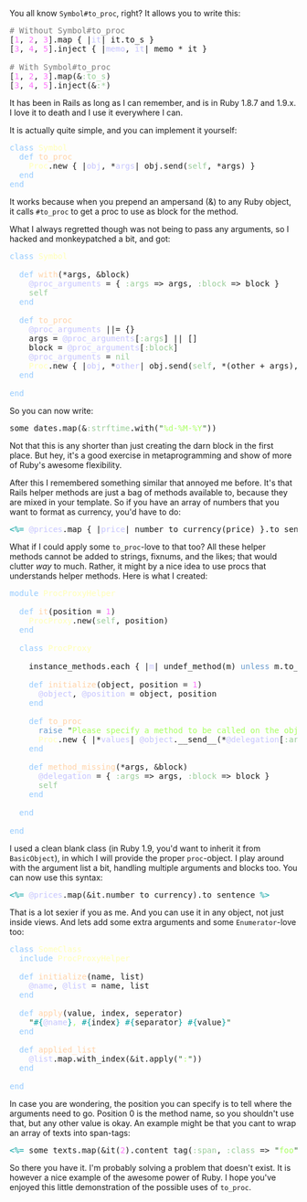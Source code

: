 You all know `Symbol#to_proc`, right? It allows you to write this:

<pre class="ir_black"><font color="#7c7c7c"># Without Symbol#to_proc</font>
[<font color="#ff73fd">1</font>, <font color="#ff73fd">2</font>, <font color="#ff73fd">3</font>].map { |<font color="#c6c5fe">it</font>|&nbsp;it.to_s }
[<font color="#ff73fd">3</font>, <font color="#ff73fd">4</font>, <font color="#ff73fd">5</font>].inject { |<font color="#c6c5fe">memo</font>, <font color="#c6c5fe">it</font>|&nbsp;memo * it }

<font color="#7c7c7c"># With Symbol#to_proc</font>
[<font color="#ff73fd">1</font>, <font color="#ff73fd">2</font>, <font color="#ff73fd">3</font>].map(&amp;<font color="#99cc99">:to_s</font>)
[<font color="#ff73fd">3</font>, <font color="#ff73fd">4</font>, <font color="#ff73fd">5</font>].inject(&amp;<font color="#99cc99">:*</font>)</pre>

It has been in Rails as long as I can remember, and is in Ruby 1.8.7 and 1.9.x. I love it to death and I use it everywhere I can.

It is actually quite simple, and you can implement it yourself:

<pre class="ir_black"><font color="#96cbfe">class</font>&nbsp;<font color="#ffffb6">Symbol</font>
&nbsp;&nbsp;<font color="#96cbfe">def</font>&nbsp;<font color="#ffd2a7">to_proc</font>
&nbsp;&nbsp;&nbsp;&nbsp;<font color="#ffffb6">Proc</font>.new { |<font color="#c6c5fe">obj</font>, *<font color="#c6c5fe">args</font>|&nbsp;obj.send(<font color="#99cc99">self</font>, *args) }
&nbsp;&nbsp;<font color="#96cbfe">end</font>
<font color="#96cbfe">end</font></pre>

It works because when you prepend an ampersand (&amp;) to any Ruby object, it calls `#to_proc` to get a proc to use as block for the method.

What I always regretted though was not being to pass any arguments, so I hacked and monkeypatched a bit, and got:

<pre class="ir_black"><font color="#96cbfe">class</font>&nbsp;<font color="#ffffb6">Symbol</font>

&nbsp;&nbsp;<font color="#96cbfe">def</font>&nbsp;<font color="#ffd2a7">with</font>(*args, &amp;block)
&nbsp;&nbsp;&nbsp;&nbsp;<font color="#c6c5fe">@proc_arguments</font>&nbsp;= { <font color="#99cc99">:args</font>&nbsp;=&gt; args, <font color="#99cc99">:block</font>&nbsp;=&gt; block }
&nbsp;&nbsp;&nbsp;&nbsp;<font color="#99cc99">self</font>
&nbsp;&nbsp;<font color="#96cbfe">end</font>

&nbsp;&nbsp;<font color="#96cbfe">def</font>&nbsp;<font color="#ffd2a7">to_proc</font>
&nbsp;&nbsp;&nbsp;&nbsp;<font color="#c6c5fe">@proc_arguments</font>&nbsp;||= {}
&nbsp;&nbsp;&nbsp;&nbsp;args = <font color="#c6c5fe">@proc_arguments</font>[<font color="#99cc99">:args</font>] || []
&nbsp;&nbsp;&nbsp;&nbsp;block = <font color="#c6c5fe">@proc_arguments</font>[<font color="#99cc99">:block</font>]
&nbsp;&nbsp;&nbsp;&nbsp;<font color="#c6c5fe">@proc_arguments</font>&nbsp;= <font color="#99cc99">nil</font>
&nbsp;&nbsp;&nbsp;&nbsp;<font color="#ffffb6">Proc</font>.new { |<font color="#c6c5fe">obj</font>, *<font color="#c6c5fe">other</font>|&nbsp;obj.send(<font color="#99cc99">self</font>, *(other + args), &amp;block) }
&nbsp;&nbsp;<font color="#96cbfe">end</font>

<font color="#96cbfe">end</font></pre>

So you can now write:

<pre class="ir_black">some_dates.map(&amp;<font color="#99cc99">:strftime</font>.with(<font color="#336633">&quot;</font><font color="#a8ff60">%d-%M-%Y</font><font color="#336633">&quot;</font>))</pre>

Not that this is any shorter than just creating the darn block in the first place. But hey, it's a good exercise in metaprogramming and show of more of Ruby's awesome flexibility.

After this I remembered something similar that annoyed me before. It's that Rails helper methods are just a bag of methods available to, because they are mixed in your template. So if you have an array of numbers that you want to format as currency, you'd have to do:

<pre class="ir_black"><font color="#00a0a0">&lt;%=</font>&nbsp;<font color="#c6c5fe">@prices</font>.map { |<font color="#c6c5fe">price</font>|&nbsp;number_to_currency(price) }.to_sentence <font color="#00a0a0">%&gt;</font></pre>

What if I could apply some `to_proc`-love to that too? All these helper methods cannot be added to strings, fixnums, and the likes; that would clutter *way* to much. Rather, it might by a nice idea to use procs that understands helper methods. Here is what I created:

<pre class="ir_black"><font color="#96cbfe">module</font>&nbsp;<font color="#ffffb6">ProcProxyHelper</font>

&nbsp;&nbsp;<font color="#96cbfe">def</font>&nbsp;<font color="#ffd2a7">it</font>(position = <font color="#ff73fd">1</font>)
&nbsp;&nbsp;&nbsp;&nbsp;<font color="#ffffb6">ProcProxy</font>.new(<font color="#99cc99">self</font>, position)
&nbsp;&nbsp;<font color="#96cbfe">end</font>

&nbsp;&nbsp;<font color="#96cbfe">class</font>&nbsp;<font color="#ffffb6">ProcProxy</font>

&nbsp;&nbsp;&nbsp;&nbsp;instance_methods.each { |<font color="#c6c5fe">m</font>|&nbsp;undef_method(m) <font color="#6699cc">unless</font>&nbsp;m.to_s =~ <font color="#ff8000">/</font><font color="#e18964">^</font><font color="#b18a3d">__</font><font color="#e18964">|</font><font color="#b18a3d">respond_to</font><font color="#e18964">\?</font><font color="#e18964">|</font><font color="#b18a3d">method_missing</font><font color="#ff8000">/</font>&nbsp;}

&nbsp;&nbsp;&nbsp;&nbsp;<font color="#96cbfe">def</font>&nbsp;<font color="#ffd2a7">initialize</font>(object, position = <font color="#ff73fd">1</font>)
&nbsp;&nbsp;&nbsp;&nbsp;&nbsp;&nbsp;<font color="#c6c5fe">@object</font>, <font color="#c6c5fe">@position</font>&nbsp;= object, position
&nbsp;&nbsp;&nbsp;&nbsp;<font color="#96cbfe">end</font>

&nbsp;&nbsp;&nbsp;&nbsp;<font color="#96cbfe">def</font>&nbsp;<font color="#ffd2a7">to_proc</font>
&nbsp;&nbsp;&nbsp;&nbsp;&nbsp;&nbsp;<font color="#6699cc">raise</font>&nbsp;<font color="#336633">&quot;</font><font color="#a8ff60">Please specify a method to be called on the object</font><font color="#336633">&quot;</font>&nbsp;<font color="#6699cc">unless</font>&nbsp;<font color="#c6c5fe">@delegation</font>
&nbsp;&nbsp;&nbsp;&nbsp;&nbsp;&nbsp;<font color="#ffffb6">Proc</font>.new { |*<font color="#c6c5fe">values</font>|&nbsp;<font color="#c6c5fe">@object</font>.__send__(*<font color="#c6c5fe">@delegation</font>[<font color="#99cc99">:args</font>].dup.insert(<font color="#c6c5fe">@position</font>, *values), &amp;<font color="#c6c5fe">@delegation</font>[<font color="#99cc99">:block</font>]) }
&nbsp;&nbsp;&nbsp;&nbsp;<font color="#96cbfe">end</font>

&nbsp;&nbsp;&nbsp;&nbsp;<font color="#96cbfe">def</font>&nbsp;<font color="#ffd2a7">method_missing</font>(*args, &amp;block)
&nbsp;&nbsp;&nbsp;&nbsp;&nbsp;&nbsp;<font color="#c6c5fe">@delegation</font>&nbsp;= { <font color="#99cc99">:args</font>&nbsp;=&gt; args, <font color="#99cc99">:block</font>&nbsp;=&gt; block }
&nbsp;&nbsp;&nbsp;&nbsp;&nbsp;&nbsp;<font color="#99cc99">self</font>
&nbsp;&nbsp;&nbsp;&nbsp;<font color="#96cbfe">end</font>

&nbsp;&nbsp;<font color="#96cbfe">end</font>

<font color="#96cbfe">end</font></pre>

I used a clean blank class (in Ruby 1.9, you'd want to inherit it from `BasicObject`), in which I will provide the proper `proc`-object. I play around with the argument list a bit, handling multiple arguments and blocks too. You can now use this syntax:

<pre class="ir_black"><font color="#00a0a0">&lt;%=</font>&nbsp;<font color="#c6c5fe">@prices</font>.map(&amp;it.number_to_currency).to_sentence <font color="#00a0a0">%&gt;</font></pre>


That is a lot sexier if you as me. And you can use it in any object, not just inside views. And lets add some extra arguments and some `Enumerator`-love too:

<pre class="ir_black"><font color="#96cbfe">class</font>&nbsp;<font color="#ffffb6">SomeClass</font>
&nbsp;&nbsp;<font color="#96cbfe">include</font>&nbsp;<font color="#ffffb6">ProcProxyHelper</font>

&nbsp;&nbsp;<font color="#96cbfe">def</font>&nbsp;<font color="#ffd2a7">initialize</font>(name, list)
&nbsp;&nbsp;&nbsp;&nbsp;<font color="#c6c5fe">@name</font>, <font color="#c6c5fe">@list</font>&nbsp;= name, list
&nbsp;&nbsp;<font color="#96cbfe">end</font>

&nbsp;&nbsp;<font color="#96cbfe">def</font>&nbsp;<font color="#ffd2a7">apply</font>(value, index, seperator)
&nbsp;&nbsp;&nbsp;&nbsp;<font color="#336633">&quot;</font><font color="#00a0a0">#{</font><font color="#c6c5fe">@name</font><font color="#00a0a0">}</font><font color="#a8ff60">, </font><font color="#00a0a0">#{</font>index<font color="#00a0a0">}</font><font color="#a8ff60">&nbsp;</font><font color="#00a0a0">#{</font>separator<font color="#00a0a0">}</font><font color="#a8ff60">&nbsp;</font><font color="#00a0a0">#{</font>value<font color="#00a0a0">}</font><font color="#336633">&quot;</font>
&nbsp;&nbsp;<font color="#96cbfe">end</font>

&nbsp;&nbsp;<font color="#96cbfe">def</font>&nbsp;<font color="#ffd2a7">applied_list</font>
&nbsp;&nbsp;&nbsp;&nbsp;<font color="#c6c5fe">@list</font>.map.with_index(&amp;it.apply(<font color="#336633">&quot;</font><font color="#a8ff60">:</font><font color="#336633">&quot;</font>))
&nbsp;&nbsp;<font color="#96cbfe">end</font>

<font color="#96cbfe">end</font></pre>


In case you are wondering, the position you can specify is to tell where the arguments need to go. Position 0 is the method name, so you shouldn't use that, but any other value is okay.  An example might be that you cant to wrap an array of texts into span-tags:

<pre class="ir_black"><font color="#00a0a0">&lt;%=</font>&nbsp;some_texts.map(&amp;it(<font color="#ff73fd">2</font>).content_tag(<font color="#99cc99">:span</font>, <font color="#99cc99">:class</font>&nbsp;=&gt; <font color="#336633">&quot;</font><font color="#a8ff60">foo</font><font color="#336633">&quot;</font>)).to_sentence <font color="#00a0a0">%&gt;</font></pre>

So there you have it. I'm probably solving a problem that doesn't exist. It is however a nice example of the awesome power of Ruby. I hope you've enjoyed this little demonstration of the possible uses of `to_proc`.
